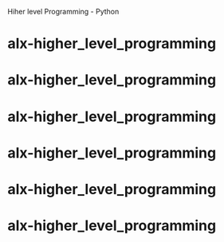 Hiher level Programming - Python
# alx-higher_level_programming
# alx-higher_level_programming
# alx-higher_level_programming
# alx-higher_level_programming
# alx-higher_level_programming
# alx-higher_level_programming
